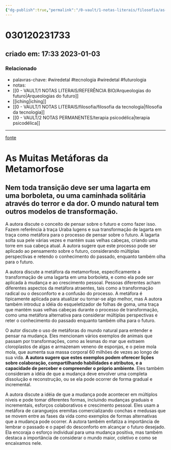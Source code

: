 ```yaml
---
{"dg-publish":true,"permalink":"/0-vault/1-notas-literais/filosofia/as-muitas-metaforas-da-metamorfose/","tags":["wiredetal","tecnologia","futurologia"],"dgHomeLink":true,"dgShowLocalGraph":true,"dgShowFileTree":true,"dgEnableSearch":true,"noteIcon":""}
---
```


# 030120231733
## criado em: 17:33 2023-01-03

### Relacionado
- palavras-chave: #wiredetal #tecnologia #wiredetal #futurologia
- notas: 
- [[0 - VAULT/1 NOTAS LITERAIS/REFERÊNCIA BIO/Arqueologias do futuro\|Arqueologias do futuro]]
- [[iching\|iching]]
- [[0 - VAULT/1 NOTAS LITERAIS/filosofia/filosofia da tecnologia\|filosofia da tecnologia]]
- [[0 - VAULT/2 NOTAS PERMANENTES/terapia psicodélica\|terapia psicodélica]]
---
[fonte](https://www.wired.com/story/animals-metaphor-politics-change-hope/)
# As Muitas Metáforas da Metamorfose
## Nem toda transição deve ser uma lagarta em uma borboleta, ou uma caminhada solitária através do terror e da dor. O mundo natural tem outros modelos de transformação.

A autora discute o conceito de pensar sobre o futuro e como fazer isso. Fazem referência à traça Uraba lugens e sua transformação de lagarta em traça como metáfora para o processo de pensar sobre o futuro. A lagarta solta sua pele várias vezes e mantém suas velhas cabeças, criando uma torre em sua cabeça atual. A autora sugere que este processo pode ser aplicado ao pensamento sobre o futuro, considerando múltiplas perspectivas e retendo o conhecimento do passado, enquanto também olha para o futuro.

A autora discute a metáfora da metamorfose, especificamente a transformação de uma lagarta em uma borboleta, e como ela pode ser aplicada à mudança e ao crescimento pessoal. Pessoas diferentes acham diferentes aspectos da metáfora atraentes, tais como a transformação radical ou o desconforto e a confusão do processo. A metáfora é tipicamente aplicada para atualizar ou tornar-se algo melhor, mas A autora também introduz a idéia do esqueletizador de folhas de goma, uma traça que mantém suas velhas cabeças durante o processo de transformação, como uma metáfora alternativa para considerar múltiplas perspectivas e reter o conhecimento do passado enquanto também olha para o futuro.

O autor discute o uso de metáforas do mundo natural para entender e pensar na mudança. Eles mencionam vários exemplos de animais que passam por transformações, como as lesmas do mar que extraem cloroplastos de algas e armazenam veneno de esponjas, e o peixe mola mola, que aumenta sua massa corporal 60 milhões de vezes ao longo de sua vida. **A autora sugere que estes exemplos podem oferecer lições sobre colaboração, compartilhando habilidades e atributos, e a capacidade de perceber e compreender o próprio ambiente**. Eles também consideram a idéia de que a mudança deve envolver uma completa dissolução e reconstrução, ou se ela pode ocorrer de forma gradual e incremental.

A autora discute a idéia de que a mudança pode acontecer em múltiplos níveis e pode tomar diferentes formas, incluindo mudanças graduais e incrementais, esforços colaborativos e crescimento pessoal. Eles usam a metáfora de caranguejos eremitas comercializando conchas e medusas que se movem entre as fases da vida como exemplos de formas alternativas que a mudança pode ocorrer. A autora também enfatiza a importância de lembrar o passado e o papel do desconforto em alcançar o futuro desejado. Ela encoraja o esforço individual para uma mudança positiva, mas também destaca a importância de considerar o mundo maior, coletivo e como se encaixamos nele.
